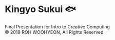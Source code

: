 # Kingyo Sukui 🐟

Final Presentation for Intro to Creative Computing  
© 2019 ROH WOOHYEON, All Rights Reserved
